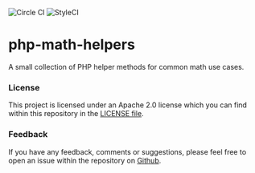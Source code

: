 ![Circle CI](https://circleci.com/gh/ssx/php-math-helpers.png?style=shield " ") ![StyleCI](https://styleci.io/repos/94243628/shield " ")


# php-math-helpers

A small collection of PHP helper methods for common math use cases.


### License

This project is licensed under an Apache 2.0 license which you can find within
this repository in the [LICENSE file](https://github.com/ssx/php-math-helpers/blob/master/LICENSE).


### Feedback

If you have any feedback, comments or suggestions, please feel free to open an
issue within the repository on [Github](https://github.com/ssx/php-math-helpers).